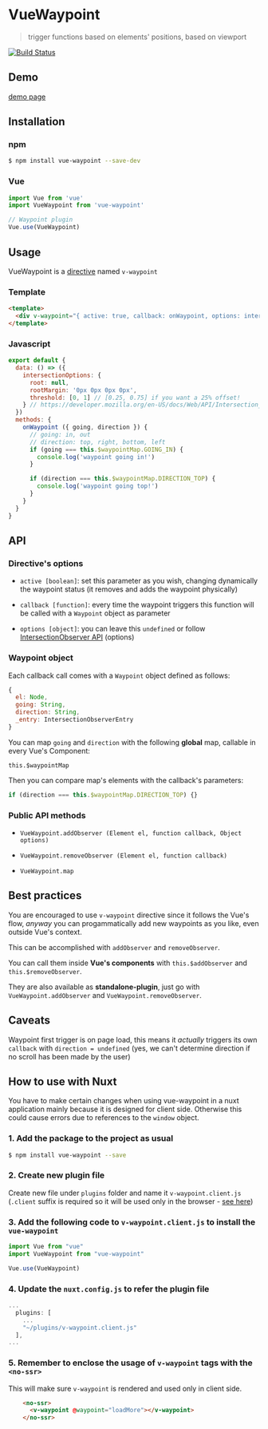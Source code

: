 # VueWaypoint

> trigger functions based on elements' positions, based on viewport

[![Build Status](https://travis-ci.org/scaccogatto/vue-waypoint.svg?branch=master)](https://travis-ci.org/scaccogatto/vue-waypoint)

## Demo
[demo page](https://scaccogatto.github.io/vue-waypoint/)

## Installation

### npm

```bash
$ npm install vue-waypoint --save-dev
```

### Vue

```js
import Vue from 'vue'
import VueWaypoint from 'vue-waypoint'

// Waypoint plugin
Vue.use(VueWaypoint)
```

## Usage

VueWaypoint is a [directive](https://vuejs.org/v2/guide/syntax.html#Directives) named `v-waypoint`

### Template

```html
<template>
  <div v-waypoint="{ active: true, callback: onWaypoint, options: intersectionOptions }"></div>
</template>

```

### Javascript

```js
export default {
  data: () => ({
    intersectionOptions: {
      root: null,
      rootMargin: '0px 0px 0px 0px',
      threshold: [0, 1] // [0.25, 0.75] if you want a 25% offset!
    } // https://developer.mozilla.org/en-US/docs/Web/API/Intersection_Observer_API
  })
  methods: {
    onWaypoint ({ going, direction }) {
      // going: in, out
      // direction: top, right, bottom, left
      if (going === this.$waypointMap.GOING_IN) {
        console.log('waypoint going in!')
      }

      if (direction === this.$waypointMap.DIRECTION_TOP) {
        console.log('waypoint going top!')
      }
    }
  }
}
```

## API

### Directive's options

- `active [boolean]`: set this parameter as you wish, changing dynamically the waypoint status (it removes and adds the waypoint physically)

- `callback [function]`: every time the waypoint triggers this function will be called with a `Waypoint` object as parameter

- `options [object]`: you can leave this `undefined` or follow [IntersectionObserver API](https://developer.mozilla.org/en-US/docs/Web/API/Intersection_Observer_API) (options)

### Waypoint object

Each callback call comes with a `Waypoint` object defined as follows:

```js
{
  el: Node,
  going: String,
  direction: String,
  _entry: IntersectionObserverEntry
}
```

You can map `going` and `direction` with the following **global** map, callable in every Vue's Component:

`this.$waypointMap`

Then you can compare map's elements with the callback's parameters:

```js
if (direction === this.$waypointMap.DIRECTION_TOP) {}
```

### Public API methods

- `VueWaypoint.addObserver (Element el, function callback, Object options)`

- `VueWaypoint.removeObserver (Element el, function callback)`

- `VueWaypoint.map`

## Best practices

You are encouraged to use `v-waypoint` directive since it follows the Vue's flow, *anyway* you can progammatically add new waypoints as you like, even outside Vue's context.

This can be accomplished with `addObserver` and `removeObserver`.

You can call them inside **Vue's components** with `this.$addObserver` and `this.$removeObserver`.

They are also available as **standalone-plugin**, just go with `VueWaypoint.addObserver` and `VueWaypoint.removeObserver`.

## Caveats

Waypoint first trigger is on page load, this means it *actually* triggers its own `callback` with `direction = undefined` (yes, we can't determine direction if no scroll has been made by the user)

## How to use with Nuxt

You have to make certain changes when using vue-waypoint in a nuxt application mainly because it is designed for client side. Otherwise this could cause errors due to references to the `window` object.

### 1. Add the package to the project as usual

```bash
$ npm install vue-waypoint --save
```

### 2. Create new plugin file
Create new file under `plugins` folder and name it `v-waypoint.client.js` (`.client` suffix is required so it will be used only in the browser - [see here](https://nuxtjs.org/guide/plugins/#client-side-only))

### 3. Add the following code to `v-waypoint.client.js` to install the `vue-waypoint`

```js
import Vue from "vue"
import VueWaypoint from "vue-waypoint"

Vue.use(VueWaypoint)
```

### 4. Update the `nuxt.config.js` to refer the plugin file
```js
...
  plugins: [    
    ...
    "~/plugins/v-waypoint.client.js"
  ],
...
```

### 5. Remember to enclose the usage of `v-waypoint` tags with the `<no-ssr>`
This will make sure `v-waypoint` is rendered and used only in client side.
```html
    <no-ssr>
      <v-waypoint @waypoint="loadMore"></v-waypoint>
    </no-ssr>
```
